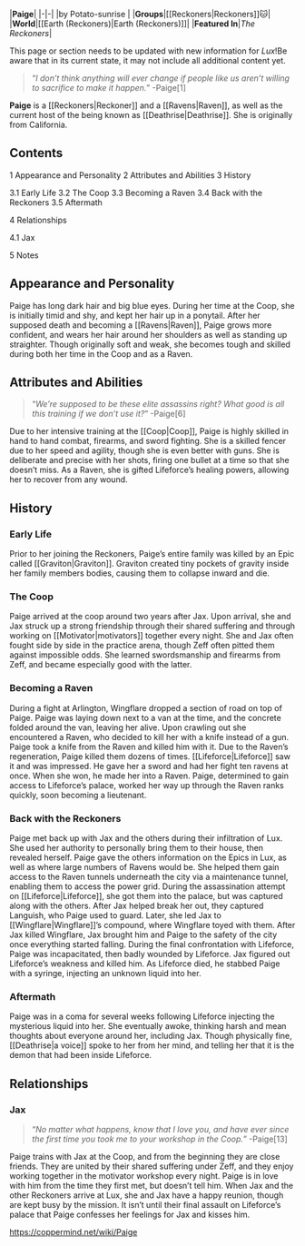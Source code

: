 |**Paige**|
|-|-|
|by  Potato-sunrise |
|**Groups**|[[Reckoners\|Reckoners]]🐱︎|
|**World**|[[Earth (Reckoners)\|Earth (Reckoners)]]|
|**Featured In**|*The Reckoners*|

This page or section needs to be updated with new information for *Lux*!Be aware that in its current state, it may not include all additional content yet.

>“*I don’t think anything will ever change if people like us aren’t willing to sacrifice to make it happen.*”
\-Paige[1]


**Paige** is a [[Reckoners\|Reckoner]] and a [[Ravens\|Raven]], as well as the current host of the being known as [[Deathrise\|Deathrise]]. She is originally from California.

## Contents

1 Appearance and Personality
2 Attributes and Abilities
3 History

3.1 Early Life
3.2 The Coop
3.3 Becoming a Raven
3.4 Back with the Reckoners
3.5 Aftermath


4 Relationships

4.1 Jax


5 Notes


## Appearance and Personality
Paige has long dark hair and big blue eyes. During her time at the Coop, she is initially timid and shy, and kept her hair up in a ponytail. After her supposed death and becoming a [[Ravens\|Raven]], Paige grows more confident, and wears her hair around her shoulders as well as standing up straighter. Though originally soft and weak, she becomes tough and skilled during both her time in the Coop and as a Raven.

## Attributes and Abilities
>“*We’re supposed to be these elite assassins right? What good is all this training if we don’t use it?*”
\-Paige[6]


Due to her intensive training at the [[Coop\|Coop]], Paige is highly skilled in hand to hand combat, firearms, and sword fighting. She is a skilled fencer due to her speed and agility, though she is even better with guns. She is deliberate and precise with her shots, firing one bullet at a time so that she doesn’t miss. As a Raven, she is gifted Lifeforce’s healing powers, allowing her to recover from any wound.

## History
### Early Life
Prior to her joining the Reckoners, Paige’s entire family was killed by an Epic called [[Graviton\|Graviton]]. Graviton created tiny pockets of gravity inside her family members bodies, causing them to collapse inward and die.

### The Coop
Paige arrived at the coop around two years after Jax. Upon arrival, she and Jax struck up a strong friendship through their shared suffering and through working on [[Motivator\|motivators]] together every night. She and Jax often fought side by side in the practice arena, though Zeff often pitted them against impossible odds. She learned swordsmanship and firearms from Zeff, and became especially good with the latter.

### Becoming a Raven
During a fight at Arlington, Wingflare dropped a section of road on top of Paige. Paige was laying down next to a van at the time, and the concrete folded around the van, leaving her alive. Upon crawling out she encountered a Raven, who decided to kill her with a knife instead of a gun. Paige took a knife from the Raven and killed him with it. Due to the Raven’s regeneration, Paige killed them dozens of times. [[Lifeforce\|Lifeforce]] saw it and was impressed. He gave her a sword and had her fight ten ravens at once. When she won, he made her into a Raven. Paige, determined to gain access to Lifeforce’s palace, worked her way up through the Raven ranks quickly, soon becoming a lieutenant.

### Back with the Reckoners
Paige met back up with Jax and the others during their infiltration of Lux. She used her authority to personally bring them to their house, then revealed herself. Paige gave the others information on the Epics in Lux, as well as where large numbers of Ravens would be. She helped them gain access to the Raven tunnels underneath the city via a maintenance tunnel, enabling them to access the power grid. During the assassination attempt on [[Lifeforce\|Lifeforce]], she got them into the palace, but was captured along with the others. After Jax helped break her out, they captured Languish, who Paige used to guard. Later, she led Jax to [[Wingflare\|Wingflare]]’s compound, where Wingflare toyed with them. After Jax killed Wingflare, Jax brought him and Paige to the safety of the city once everything started falling. During the final confrontation with Lifeforce, Paige was incapacitated, then badly wounded by Lifeforce. Jax figured out Lifeforce’s weakness and killed him. As Lifeforce died, he stabbed Paige with a syringe, injecting an unknown liquid into her.

### Aftermath
Paige was in a coma for several weeks following Lifeforce injecting the mysterious liquid into her. She eventually awoke, thinking harsh and mean thoughts about everyone around her, including Jax. Though physically fine, [[Deathrise\|a voice]] spoke to her from her mind, and telling her that it is the demon that had been inside Lifeforce.

## Relationships
### Jax
>“*No matter what happens, know that I love you, and have ever since the first time you took me to your workshop in the Coop.*”
\-Paige[13]


Paige trains with Jax at the Coop, and from the beginning they are close friends. They are united by their shared suffering under Zeff, and they enjoy working together in the motivator workshop every night.  Paige is in love with him from the time they first met, but doesn’t tell him. When Jax and the other Reckoners arrive at Lux, she and Jax have a happy reunion, though are kept busy by the mission. It isn’t until their final assault on Lifeforce’s palace that Paige confesses her feelings for Jax and kisses him.



https://coppermind.net/wiki/Paige